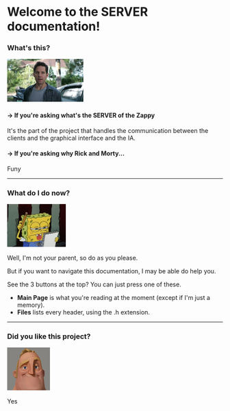 # Welcome to the SERVER documentation!

### What's this?

<img src="WhatHappenedHere.jpg" alt="-" height="100px">

#### -> If you're asking what's the SERVER of the Zappy

It's the part of the project that handles the communication between the clients and the graphical interface and the IA.

#### -> If you're asking why Rick and Morty...

Funy

---

### What do I do now?

<img src="ThinkingTap.png" alt="-" height="100px">

Well, I'm not your parent, so do as you please.

But if you want to navigate this documentation, I may be able do help you.

See the 3 buttons at the top? You can just press one of these.

- **Main Page** is what you're reading at the moment (except if I'm just a memory).
- **Files** lists every header, using the .h extension.

---

### Did you like this project?

<img src="ThoseWhoDontKnows.png" alt="-" height="100px">

Yes